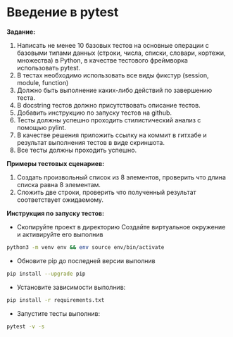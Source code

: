 # Введение в pytest

**Задание:**
<ol>
<li>Написать не менее 10 базовых тестов на основные операции с базовыми типами данных (строки, числа, списки, словари, кортежи, множества) в Python, в качестве тестового фреймворка использовать pytest.</li>
<li>В тестах необходимо использовать все виды фикстур (session, module, function)</li>
<li>Должно быть выполнение каких-либо действий по завершению теста. </li>
<li>В docstring тестов должно присутствовать описание тестов.</li>
<li>Добавить инструкцию по запуску тестов на github.</li>
<li>Тесты должны успешно проходить стилистический анализ с помощью pylint.</li>
<li>В качестве решения приложить ссылку на коммит в гитхабе и результат выполнения тестов в виде скриншота.</li>
<li>Все тесты должны проходить успешно.</li>
</ol>

**Примеры тестовых сценариев:**
<ol>
<li>Создать произвольный список из 8 элементов, проверить что длина списка равна 8 элементам.</li>
<li>Сложить две строки, проверить что полученный результат соответствует ожидаемому.</li>
</ol>

**Инструкция по запуску тестов:**

* Скопируйте проект в директорию
Создайте виртуальное окружение и активируйте его выполнив
```sh
python3 -m venv env && env source env/bin/activate
```
* Обновите pip до последней версии выполнив
```sh
pip install --upgrade pip
```
* Установите зависимости выполнив:
```sh
pip install -r requirements.txt
```
* Запустите тесты выполнив:
```sh
pytest -v -s
```

